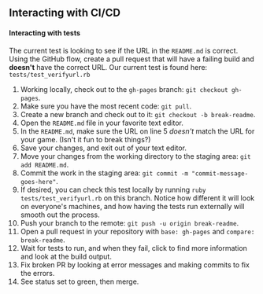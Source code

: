 ## Interacting with CI/CD

#### Interacting with tests

The current test is looking to see if the URL in the `README.md` is correct. Using the GitHub flow, create a pull request that will have a failing build and **doesn't** have the correct URL. Our current test is found here: `tests/test_verifyurl.rb`


1. Working locally, check out to the `gh-pages` branch: `git checkout gh-pages`.
1. Make sure you have the most recent code: `git pull`.
1. Create a new branch and check out to it: `git checkout -b break-readme`.
1. Open the `README.md` file in your favorite text editor.
1. In the `README.md`, make sure the URL on line 5 _doesn't_ match the URL for your game. (Isn't it fun to break things?)
1. Save your changes, and exit out of your text editor.
1. Move your changes from the working directory to the staging area: `git add README.md`.
1. Commit the work in the staging area: `git commit -m "commit-message-goes-here"`.
1. If desired, you can check this test locally by running `ruby tests/test_verifyurl.rb` on this branch. Notice how different it will look on everyone's machines, and how having the tests run externally will smooth out the process.
1. Push your branch to the remote: `git push -u origin break-readme`.
1. Open a pull request in your repository with `base: gh-pages` and `compare: break-readme`.
1. Wait for tests to run, and when they fail, click to find more information and look at the build output.
1. Fix broken PR by looking at error messages and making commits to fix the errors.
1. See status set to green, then merge.
